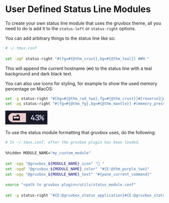 # User Defined Status Line Modules

To create your own status line module that uses the gruvbox theme,
all you need to do is add it to the `status-left` or `status-right` options.

You can add arbitrary things to the status line like so:

```sh
# ~/.tmux.conf

set -agF status-right "#[fg=#{@thm_crust},bg=#{@thm_teal}] ##H "
```

This will append the current hostname (`#H`) to the status line with a teal
background and dark black text.

You can also use icons for styling, for example to show the used memory percentage
on MacOS:

```sh  
set -g status-right "#[bg=#{@thm_red_two},fg=#{@thm_crust}]#[reverse]#[noreverse]󱀙  "
set -ag status-right "#[fg=#{@thm_fg},bg=#{@thm_mantle}] #(memory_pressure | awk '/percentage/{print $5}') "
```

![Example of the custom ram module](../../assets/ram-example.webp)

To use the status module formatting that gruvbox uses, do the following:

```sh
# In ~/.tmux.conf, after the gruvbox plugin has been loaded.

%hidden MODULE_NAME="my_custom_module"

set -ogq "@gruvbox_${MODULE_NAME}_icon" " "
set -ogqF "@gruvbox_${MODULE_NAME}_color" "#{E:@thm_purple_two}"
set -ogq "@gruvbox_${MODULE_NAME}_text" "#{pane_current_command}"

source "<path to gruvbox plugin>/utils/status_module.conf"

set -g status-right "#{E:@gruvbox_status_application}#{E:@gruvbox_status_my_custom_module}"
```
